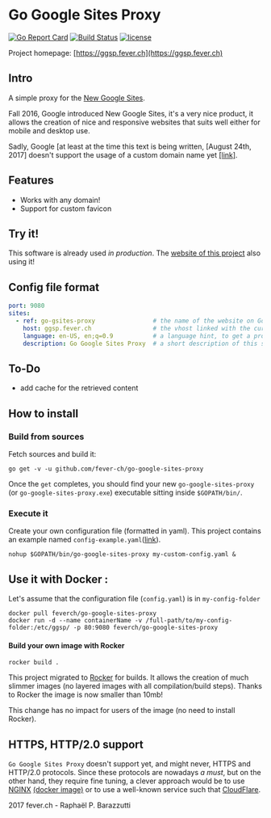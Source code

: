 # Go Google Sites Proxy
[![Go Report Card](https://goreportcard.com/badge/github.com/fever-ch/go-google-sites-proxy)](https://goreportcard.com/report/github.com/fever-ch/go-google-sites-proxy)
[![Build Status](https://travis-ci.org/fever-ch/go-google-sites-proxy.svg)](https://travis-ci.org/fever-ch/go-google-sites-proxy)
[![license](http://img.shields.io/badge/license-GPL3-green.svg?style=flat)](https://raw.githubusercontent.com/fever-ch/go-google-sites-proxy/master/LICENSE)


Project homepage: [https://ggsp.fever.ch](https://ggsp.fever.ch)

## Intro

A simple proxy for the [New Google Sites](https://sites.google.com/new).

Fall 2016, Google introduced New Google Sites, it's a very nice product, it allows the creation of nice and responsive websites that suits well either for mobile and desktop use.

Sadly, Google [at least at the time this text is being written, [August 24th, 2017] doesn't support the usage of a custom domain name yet [[link]](https://productforums.google.com/forum/#!topic/sites/44_WTQ44MJk).

## Features
- Works with any domain!
- Support for custom favicon

## Try it!

This software is already used *in production*. The [website of this project](https://ggsp.fever.ch/) also using it!

## Config file format

```yaml
port: 9080
sites:
  - ref: go-gsites-proxy                # the name of the website on Google Sites
    host: ggsp.fever.ch                 # the vhost linked with the current site
    language: en-US, en;q=0.9           # a language hint, to get a properly localized page
    description: Go Google Sites Proxy  # a short description of this site
``` 

## To-Do

- add cache for the retrieved content


## How to install 

### Build from sources

Fetch sources and build it:

    go get -v -u github.com/fever-ch/go-google-sites-proxy


Once the `get` completes, you should find your new `go-google-sites-proxy` (or `go-google-sites-proxy.exe`) executable sitting inside `$GOPATH/bin/`.


### Execute it

Create your own configuration file (formatted in yaml). This project contains an example named `config-example.yaml`([link](https://github.com/fever-ch/go-google-sites-proxy/blob/master/config-example.yaml)). 

    nohup $GOPATH/bin/go-google-sites-proxy my-custom-config.yaml &



## Use it with Docker :

Let's assume that the configuration file (```config.yaml```) is in ```my-config-folder```

    docker pull feverch/go-google-sites-proxy
    docker run -d --name containerName -v /full-path/to/my-config-folder:/etc/ggsp/ -p 80:9080 feverch/go-google-sites-proxy



#### Build your own image with Rocker
    rocker build .

This project migrated to [Rocker](https://github.com/grammarly/rocker) for builds. It allows the creation of much slimmer images (no layered images with all compilation/build steps). Thanks to Rocker the image is now smaller than 10mb!

This change has no impact for users of the image (no need to install Rocker). 

## HTTPS, HTTP/2.0 support

`Go Google Sites Proxy` doesn't support yet, and might never, HTTPS and HTTP/2.0 protocols. Since these protocols are nowadays *a must*, but on the other hand, they require fine tuning, a clever approach would be to use [NGINX](https://www.nginx.org) [(docker image)](https://hub.docker.com/_/nginx/) or to use a well-known service such that [CloudFlare](https://www.cloudflare.com). 


2017 fever.ch - Raphaël P. Barazzutti 
